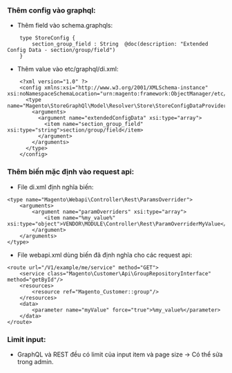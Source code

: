 ### Thêm config vào graphql:
- Thêm field vào schema.graphqls:
```
	type StoreConfig {
		section_group_field : String  @doc(description: "Extended Config Data - section/group/field")
	}
```
- Thêm value vào etc/graphql/di.xml:
```
	<?xml version="1.0" ?>
	<config xmlns:xsi="http://www.w3.org/2001/XMLSchema-instance" xsi:noNamespaceSchemaLocation="urn:magento:framework:ObjectManager/etc/config.xsd">
	  <type name="Magento\StoreGraphQl\Model\Resolver\Store\StoreConfigDataProvider">
		<arguments>
		  <argument name="extendedConfigData" xsi:type="array">
			<item name="section_group_field" xsi:type="string">section/group/field</item>
		  </argument>
		</arguments>
	  </type>
	</config>
```

### Thêm biến mặc định vào request api:
- File di.xml định nghĩa biến:
```
<type name="Magento\Webapi\Controller\Rest\ParamsOverrider">
	<arguments>
		<argument name="paramOverriders" xsi:type="array">
			<item name="%my_value%" xsi:type="object">VENDOR\MODULE\Controller\Rest\ParamOverriderMyValue</item>
		</argument>
	</arguments>
</type>	
```
- File webapi.xml dùng biến đã định nghĩa cho các request api:
```
<route url="/V1/example/me/service" method="GET">
	<service class="Magento\Customer\Api\GroupRepositoryInterface" method="getById"/>
	<resources>
		<resource ref="Magento_Customer::group"/>
	</resources>
	<data>
		<parameter name="myValue" force="true">%my_value%</parameter>
	</data>
</route>
```

### Limit input:
- GraphQL và REST đều có limit của input item và page size -> Có thể sửa trong admin.

